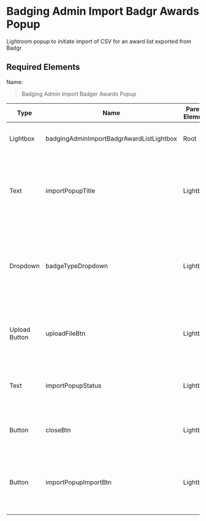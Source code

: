 # Badging Admin Import Badgr Awards Popup
Lightroom popup to initiate import of CSV for an award list exported from Badgr

## Required Elements
Name:
> Badging Admin Import Badger Awards Popup

| Type                 | Name                                       | Parent Element    | Attributes                                        |
|----------------------|--------------------------------------------|-------------------|--------------------------------|
| Lightbox             | badgingAdminImportBadgrAwardListLightbox   | Root              | Hidden: false, Collapsed: false |
| Text                 | importPopupTitle                           | Lightbox          | Text: "IMPORT BADGR AWARD LIST", Hidden: false, Collapsed: false |
| Dropdown             | badgeTypeDropdown                          | Lightbox          | Text: "Select Badge Type", Hidden: false, Collapsed: false, Enabled: true    |
| Upload Button        | uploadFileBtn                              | Lightbox          | Text: "Select CSV File", Hidden: true, Collapsed: false |
| Text                 | importPopupStatus                          | Lightbox          | Text: "Status", Hidden: true, Collapsed: false |
| Button               | closeBtn                                   | Lightbox          | Text: "X", Hidden: false, Collapsed: false |
| Button               | importPopupImportBtn                       | Lightbox          | Text: "Import", Hidden: false, Collapsed: false, Enabled: false |
